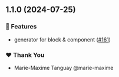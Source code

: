 ## 1.1.0 (2024-07-25)


### 🚀 Features

- generator for block & component ([#161](https://github.com/OKAMca/stack/pull/161))


### ❤️  Thank You

- Marie-Maxime Tanguay @marie-maxime